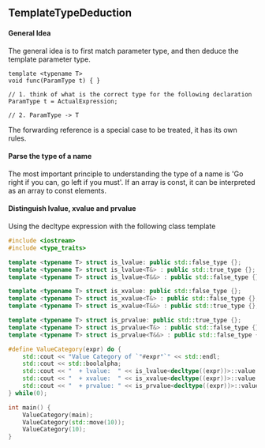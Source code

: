 ## TemplateTypeDeduction

#### General Idea
The general idea is to first match parameter type, and then deduce the template parameter type.

```
template <typename T>
void func(ParamType t) { }

// 1. think of what is the correct type for the following declaration
ParamType t = ActualExpression;

// 2. ParamType -> T
```

The forwarding reference is a special case to be treated, it has its own rules.

#### Parse the type of a name
The most important principle to understanding the type of a name is 'Go right if you can, go left if you must'. If an array is const, it can be interpreted as an array to const elements.

#### Distinguish lvalue, xvalue and prvalue
Using the decltype expression with the following class template
```C++
#include <iostream>
#include <type_traits>

template <typename T> struct is_lvalue: public std::false_type {};
template <typename T> struct is_lvalue<T&> : public std::true_type {};
template <typename T> struct is_lvalue<T&&> : public std::false_type {};

template <typename T> struct is_xvalue: public std::false_type {};
template <typename T> struct is_xvalue<T&> : public std::false_type {};
template <typename T> struct is_xvalue<T&&> : public std::true_type {};

template <typename T> struct is_prvalue: public std::true_type {};
template <typename T> struct is_prvalue<T&> : public std::false_type {};
template <typename T> struct is_prvalue<T&&> : public std::false_type {};

#define ValueCategory(expr) do {                                                      \
    std::cout << "Value Category of `"#expr"`" << std::endl;                          \
    std::cout << std::boolalpha;                                                      \
    std::cout << "  + lvalue:  " << is_lvalue<decltype((expr))>::value << std::endl;  \
    std::cout << "  + xvalue:  " << is_xvalue<decltype((expr))>::value << std::endl;  \
    std::cout << "  + prvalue: " << is_prvalue<decltype((expr))>::value << std::endl; \
} while(0);

int main() {
    ValueCategory(main);
    ValueCategory(std::move(10));
    ValueCategory(10);
}
```